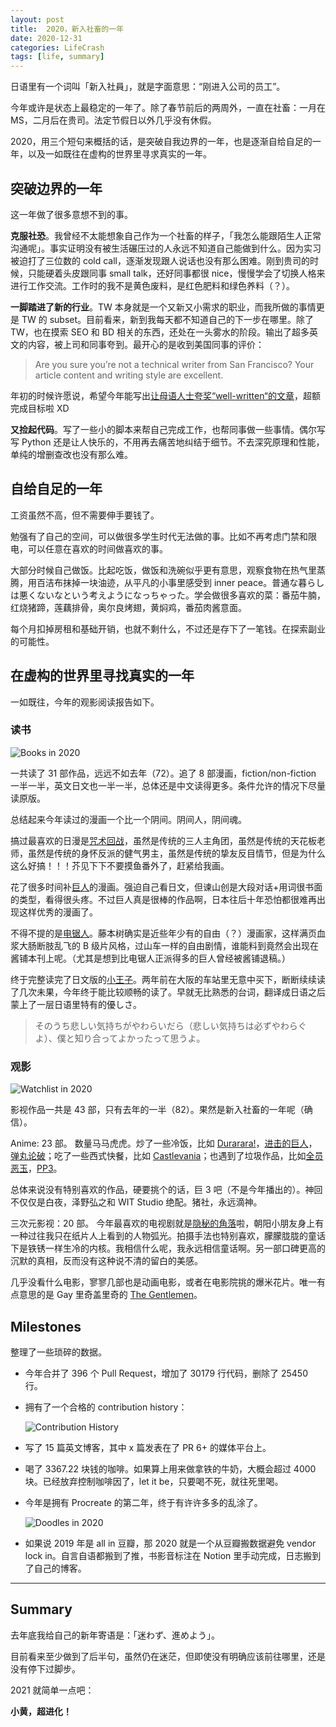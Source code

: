 ```yaml
---
layout: post
title:  2020，新入社畜的一年
date: 2020-12-31
categories: LifeCrash
tags: [life, summary]
---
```


日语里有一个词叫「新入社員」，就是字面意思：“刚进入公司的员工”。 

<!-- more -->

今年或许是状态上最稳定的一年了。除了春节前后的两周外，一直在社畜：一月在 MS，二月后在贵司。法定节假日以外几乎没有休假。

2020，用三个短句来概括的话，是突破自我边界的一年，也是逐渐自给自足的一年，以及一如既往在虚构的世界里寻求真实的一年。

## 突破边界的一年

这一年做了很多意想不到的事。

**克服社恐**。我曾经不太能想象自己作为一个社畜的样子，「我怎么能跟陌生人正常沟通呢」。事实证明没有被生活碾压过的人永远不知道自己能做到什么。因为实习被迫打了三位数的 cold call，逐渐发现跟人说话也没有那么困难。刚到贵司的时候，只能硬着头皮跟同事 small talk，还好同事都很 nice，慢慢学会了切换人格来进行工作交流。工作时的我不是黄色废料，是红色肥料和绿色养料（？）。

**一脚踏进了新的行业**。TW 本身就是一个又新又小需求的职业，而我所做的事情更是 TW 的 subset。目前看来，新到我每天都不知道自己的下一步在哪里。除了 TW，也在摸索 SEO 和 BD 相关的东西，还处在一头雾水的阶段。输出了超多英文的内容，被上司和同事夸到。最开心的是收到美国同事的评价：

> Are you sure you’re not a technical writer from San Francisco? Your article content and writing style are excellent. 

年初的时候许愿说，希望今年能写出[让母语人士夸奖“well-written“的文章](https://yellowgomi.xyz/lifecrash/2020/01/01/New-Year-Resolution-2020/)，超额完成目标啦 XD

**又捡起代码**。写了一些小的脚本来帮自己完成工作，也帮同事做一些事情。偶尔写写 Python 还是让人快乐的，不用再去痛苦地纠结于细节。不去深究原理和性能，单纯的增删查改也没有那么难。

## 自给自足的一年

工资虽然不高，但不需要伸手要钱了。

勉强有了自己的空间，可以做很多学生时代无法做的事。比如不再考虑门禁和限电，可以任意在喜欢的时间做喜欢的事。

大部分时候自己做饭。比起吃饭，做饭和洗碗似乎更有意思，观察食物在热气里蒸腾，用百洁布抹掉一块油迹，从平凡的小事里感受到 inner peace。普通な暮らしは悪くないなという考えようになっちゃった。学会做很多喜欢的菜：番茄牛腩，红烧猪蹄，莲藕排骨，奥尔良烤翅，黄焖鸡，番茄肉酱意面。

每个月扣掉房租和基础开销，也就不剩什么，不过还是存下了一笔钱。在探索副业的可能性。

## 在虚构的世界里寻找真实的一年

一如既往，今年的观影阅读报告如下。

### 读书

![Books in 2020](/assets/images/2020/Books-in-2020.png)

一共读了 31 部作品，远远不如去年（72）。追了 8 部漫画，fiction/non-fiction 一半一半，英文日文也一半一半，总体还是中文读得更多。条件允许的情况下尽量读原版。

总结起来今年读过的漫画一个比一个阴间。阴间人，阴间魂。

搞过最喜欢的日漫是[咒术回战](https://book.douban.com/subject/34455797/)，虽然是传统的三人主角团，虽然是传统的天花板老师，虽然是传统的身怀反派的健气男主，虽然是传统的挚友反目情节，但是为什么这么好搞！！！芥见下下不要摸鱼番外了，赶紧给我画。

花了很多时间补[巨人](https://book.douban.com/subject/4919737/)的漫画。强迫自己看日文，但谏山创是大段对话+用词很书面的类型，看得很头疼。不过巨人真是很棒的作品啊，日本往后十年恐怕都很难再出现这样优秀的漫画了。

不得不提的是[电锯人](https://book.douban.com/subject/30435215/)。藤本树确实是近些年少有的自由（？）漫画家，这样满页血浆大肠断肢乱飞的 B 级片风格，过山车一样的自由剧情，谁能料到竟然会出现在酱铺本刊上呢。（尤其是想到比电锯人正派得多的巨人曾经被酱铺退稿。）

终于完整读完了日文版的[小王子](https://book.douban.com/subject/4129411/)。两年前在大阪的车站里无意中买下，断断续续读了几次未果，今年终于能比较顺畅的读了。早就无比熟悉的台词，翻译成日语之后蒙上了一层日语里特有的優しさ。

> そのうち悲しい気持ちがやわらいだら（悲しい気持ちは必ずやわらぐよ）、僕と知り合ってよかったって思うよ。 

### 观影

![Watchlist in 2020](/assets/images/2020/Watchlist-in-2020.jpg)

影视作品一共是 43 部，只有去年的一半（82）。果然是新入社畜的一年呢（确信）。

Anime: 23 部。
数量马马虎虎。炒了一些冷饭，比如 [Durarara!](https://movie.douban.com/subject/4291876/)，[进击的巨人](https://movie.douban.com/subject/23748525/)，[弹丸论破](https://movie.douban.com/subject/20438714/)；吃了一些西式快餐，比如 [Castlevania](https://movie.douban.com/subject/26982974/)；也遇到了垃圾作品，比如[全员恶玉](https://movie.douban.com/subject/35000588/)，[PP3](https://movie.douban.com/subject/30486591/)。

总体来说没有特别喜欢的作品，硬要挑个的话，巨 3 吧（不是今年播出的）。神回不仅仅是白夜，泽野弘之和 WIT Studio 绝配。猪社，永远滴神。

三次元影视：20 部。
今年最喜欢的电视剧就是[隐秘的角落](https://movie.douban.com/subject/33404425/)啦，朝阳小朋友身上有一种过往我只在纸片人上看到的人物弧光。拍摄手法也特别喜欢，朦朦胧胧的童话下是铁锈一样生冷的内核。我相信什么呢，我永远相信童话啊。另一部口碑更高的沉默的真相，反而没有这种说不清的留白的美感。

几乎没看什么电影，寥寥几部也是动画电影，或者在电影院挑的爆米花片。唯一有点意思的是 <delete>Gay 里奇</delete>盖里奇的 [The Gentlemen](https://movie.douban.com/subject/30211998/)。

## Milestones

整理了一些琐碎的数据。

- 今年合并了 396 个 Pull Request，增加了 30179 行代码，删除了 25450 行。

- 拥有了一个合格的 contribution history：

  ![Contribution History](/assets/images/2020/contribution-history.png)

- 写了 15 篇英文博客，其中 x 篇发表在了 PR 6+ 的媒体平台上。

- 喝了 3367.22 块钱的咖啡。如果算上用来做拿铁的牛奶，大概会超过 4000 块。已经放弃控制咖啡因了，let it be，只要喝不死，就往死里喝。

- 今年是拥有 Procreate 的第二年，终于有许许多多的乱涂了。

  ![Doodles in 2020](/assets/images/2020/Doodles-in-2020.png)

- 如果说 2019 年是 all in 豆瓣，那 2020 就是一个从豆瓣搬数据避免 vendor lock in。自言自语都搬到了推，书影音标注在 Notion 里手动完成，日志搬到了自己的博客。

---

## Summary

去年底我给自己的新年寄语是：「迷わず、進めよう」。

目前看来至少做到了后半句，虽然仍在迷茫，但即使没有明确应该前往哪里，还是没有停下过脚步。

2021 就简单一点吧：

<p style="text-color:orange"><strong>小黄，超进化！</strong> </p>
